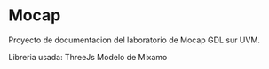 # Mocap 
Proyecto de documentacion del laboratorio de Mocap GDL sur UVM.


Libreria usada: ThreeJs
Modelo de Mixamo
